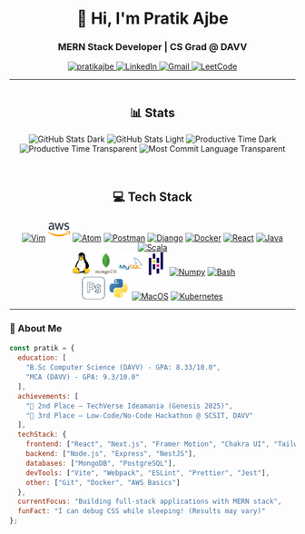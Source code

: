 <h1 align="center">👋 Hi, I'm Pratik Ajbe</h1>
<h3 align="center">MERN Stack Developer | CS Grad @ DAVV</h3>

<p align="center">
  <a href="https://github.com/pratikajbe">
    <img src="https://komarev.com/ghpvc/?username=pratikajbe&label=Profile%20views&color=0e75b6&style=flat" alt="pratikajbe" />
  </a>
  <a href="https://www.linkedin.com/in/pratik-ajbe-710bb326a/">
    <img src="https://img.shields.io/badge/LinkedIn-0077B5?style=flat&logo=linkedin&logoColor=white" alt="LinkedIn" />
  </a>
  <a href="mailto:pratikajbe@gmail.com">
    <img src="https://img.shields.io/badge/Gmail-D14836?style=flat&logo=gmail&logoColor=white" alt="Gmail" />
  </a>
  <a href="https://leetcode.com/pratikajbe/">
    <img src="https://img.shields.io/badge/-LeetCode-FFA116?style=flat&logo=LeetCode&logoColor=black" alt="LeetCode" />
  </a>
</p>

---

<!--- Stats and Tech Stack arranged properly --->
<div align="center" style="display: flex; flex-wrap: wrap; justify-content: center; gap: 2rem;">

  <div>
    <h2 align="center">📊 Stats</h2>
    <img src="https://github-readme-stats.vercel.app/api?username=PratikAjbe01&show_icons=true&theme=ambient_gradient&bg_color=00000000&border_color=00000000#gh-dark-mode-only" alt="GitHub Stats Dark"/>
    <img src="https://github-readme-stats.vercel.app/api?username=PratikAjbe01&show_icons=true&theme=shadow_blue&bg_color=00000000&border_color=00000000#gh-light-mode-only" alt="GitHub Stats Light"/>
    <img src="http://github-profile-summary-cards.vercel.app/api/cards/productive-time?username=PratikAjbe01&theme=dark&utcOffset=5.30#gh-light-mode-only" alt="Productive Time Dark"/>
    <img src="http://github-profile-summary-cards.vercel.app/api/cards/productive-time?username=PratikAjbe01&theme=transparent&utcOffset=5.30#gh-dark-mode-only" alt="Productive Time Transparent"/>
    <img src="http://github-profile-summary-cards.vercel.app/api/cards/most-commit-language?username=PratikAjbe01&theme=transparent&exclude=html,CSS,Jupyter%20Notebook&v=1#gh-light-mode-only" alt="Most Commit Language Transparent"/>
  </div>

  <div>
    <h2 align="center">💻 Tech Stack</h2>
    <div align="center">
      <a href="#"><img src="https://raw.githubusercontent.com/marwin1991/profile-technology-icons/refs/heads/main/icons/vim.png" alt="Vim" width="40" height="40"></a>
      <a href="#"><img src="https://raw.githubusercontent.com/devicons/devicon/master/icons/amazonwebservices/amazonwebservices-original-wordmark.svg" alt="AWS" width="40" height="40"></a>
      <a href="#"><img src="https://raw.githubusercontent.com/marwin1991/profile-technology-icons/refs/heads/main/icons/atom.png" alt="Atom" width="40" height="40"></a>
      <a href="#"><img src="https://raw.githubusercontent.com/marwin1991/profile-technology-icons/refs/heads/main/icons/postman.png" alt="Postman" width="40" height="40"></a>
      <a href="#"><img src="https://raw.githubusercontent.com/marwin1991/profile-technology-icons/refs/heads/main/icons/django.png" alt="Django" width="40" height="40"></a>
      <a href="#"><img src="https://raw.githubusercontent.com/marwin1991/profile-technology-icons/refs/heads/main/icons/docker.png" alt="Docker" width="40" height="40"></a>
      <a href="#"><img src="https://raw.githubusercontent.com/marwin1991/profile-technology-icons/refs/heads/main/icons/react.png" alt="React" width="40" height="40"></a>
      <a href="#"><img src="https://raw.githubusercontent.com/marwin1991/profile-technology-icons/refs/heads/main/icons/java.png" alt="Java" width="40" height="40"></a>
      <a href="#"><img src="https://raw.githubusercontent.com/marwin1991/profile-technology-icons/refs/heads/main/icons/scala.png" alt="Scala" width="40" height="40"></a>
      <br>
      <a href="#"><img src="https://raw.githubusercontent.com/devicons/devicon/master/icons/linux/linux-original.svg" alt="Linux" width="40" height="40"></a>
      <a href="#"><img src="https://raw.githubusercontent.com/devicons/devicon/master/icons/mongodb/mongodb-original-wordmark.svg" alt="MongoDB" width="40" height="40"></a>
      <a href="#"><img src="https://raw.githubusercontent.com/devicons/devicon/master/icons/mysql/mysql-original-wordmark.svg" alt="MySQL" width="40" height="40"></a>
      <a href="#"><img src="https://raw.githubusercontent.com/devicons/devicon/2ae2a900d2f041da66e950e4d48052658d850630/icons/pandas/pandas-original.svg" alt="Pandas" width="40" height="40"></a>
      <a href="#"><img src="https://raw.githubusercontent.com/marwin1991/profile-technology-icons/refs/heads/main/icons/numpy.png" alt="Numpy" width="40" height="40"></a>
      <a href="#"><img src="https://raw.githubusercontent.com/marwin1991/profile-technology-icons/refs/heads/main/icons/bash.png" alt="Bash" width="40" height="40"></a>
      <br>
      <a href="#"><img src="https://raw.githubusercontent.com/devicons/devicon/master/icons/photoshop/photoshop-line.svg" alt="Photoshop" width="40" height="40"></a>
      <a href="#"><img src="https://raw.githubusercontent.com/devicons/devicon/master/icons/python/python-original.svg" alt="Python" width="40" height="40"></a>
      <a href="#"><img src="https://raw.githubusercontent.com/marwin1991/profile-technology-icons/refs/heads/main/icons/macos.png" alt="MacOS" width="40" height="40"></a>
      <a href="#"><img src="https://raw.githubusercontent.com/marwin1991/profile-technology-icons/refs/heads/main/icons/kubernetes.png" alt="Kubernetes" width="40" height="40"></a>
    </div>
  </div>

</div>

---

### 🚀 About Me

```javascript
const pratik = {
  education: [
    "B.Sc Computer Science (DAVV) - GPA: 8.33/10.0",
    "MCA (DAVV) - GPA: 9.3/10.0"
  ],
  achievements: [
    "🥈 2nd Place – TechVerse Ideamania (Genesis 2025)",
    "🥉 3rd Place – Low-Code/No-Code Hackathon @ SCSIT, DAVV"
  ],
  techStack: {
    frontend: ["React", "Next.js", "Framer Motion", "Chakra UI", "TailwindCSS"],
    backend: ["Node.js", "Express", "NestJS"],
    databases: ["MongoDB", "PostgreSQL"],
    devTools: ["Vite", "Webpack", "ESLint", "Prettier", "Jest"],
    other: ["Git", "Docker", "AWS Basics"]
  },
  currentFocus: "Building full-stack applications with MERN stack",
  funFact: "I can debug CSS while sleeping! (Results may vary)"
};
